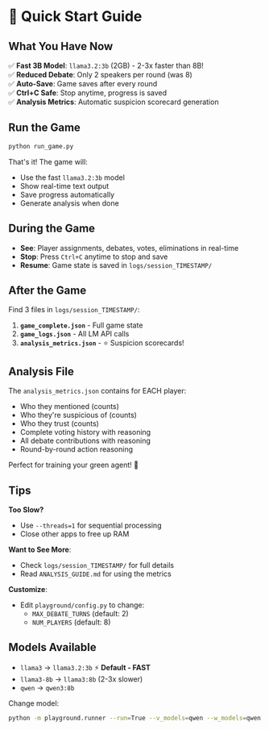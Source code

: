 # 🚀 Quick Start Guide

## What You Have Now

✅ **Fast 3B Model**: `llama3.2:3b` (2GB) - 2-3x faster than 8B!  
✅ **Reduced Debate**: Only 2 speakers per round (was 8)  
✅ **Auto-Save**: Game saves after every round  
✅ **Ctrl+C Safe**: Stop anytime, progress is saved  
✅ **Analysis Metrics**: Automatic suspicion scorecard generation  

## Run the Game

```bash
python run_game.py
```

That's it! The game will:
- Use the fast `llama3.2:3b` model
- Show real-time text output
- Save progress automatically
- Generate analysis when done

## During the Game

- **See**: Player assignments, debates, votes, eliminations in real-time
- **Stop**: Press `Ctrl+C` anytime to stop and save
- **Resume**: Game state is saved in `logs/session_TIMESTAMP/`

## After the Game

Find 3 files in `logs/session_TIMESTAMP/`:

1. **`game_complete.json`** - Full game state
2. **`game_logs.json`** - All LM API calls
3. **`analysis_metrics.json`** - ⭐ Suspicion scorecards!

## Analysis File

The `analysis_metrics.json` contains for EACH player:
- Who they mentioned (counts)
- Who they're suspicious of (counts)  
- Who they trust (counts)
- Complete voting history with reasoning
- All debate contributions with reasoning
- Round-by-round action reasoning

Perfect for training your green agent! 🎯

## Tips

**Too Slow?**
- Use `--threads=1` for sequential processing
- Close other apps to free up RAM

**Want to See More**:
- Check `logs/session_TIMESTAMP/` for full details
- Read `ANALYSIS_GUIDE.md` for using the metrics

**Customize**:
- Edit `playground/config.py` to change:
  - `MAX_DEBATE_TURNS` (default: 2)
  - `NUM_PLAYERS` (default: 8)

## Models Available

- `llama3` → `llama3.2:3b` ⚡ **Default - FAST**
- `llama3-8b` → `llama3:8b` (2-3x slower)
- `qwen` → `qwen3:8b`

Change model:
```bash
python -m playground.runner --run=True --v_models=qwen --w_models=qwen
```
